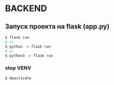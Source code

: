# BACKEND

## Запуск проекта на flask (app.py)
```bash
$ flask run
# or
$ python -m flask run
# or
$ python3 -m flask run
```

### stop VENV
```bash
$ deactivate
```

